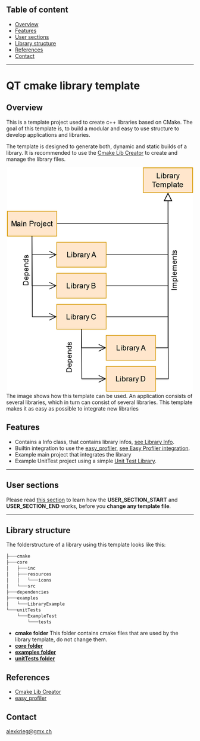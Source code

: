 ## Table of content
- [Overview](#overview)
- [Features](#features)
- [User sections](#user-sections)
- [Library structure](#library-structure)
- [References](#references)
- [Contact](#contact)
------------------------------------------------------
# QT cmake library template
## Overview
This is a template project used to create c++ libraries based on CMake.
The goal of this template is, to build a modular and easy to use structure to develop applications and libraries.

The template is designed to generate both, dynamic and static builds of a library.
It is recommended to use the [Cmake Lib Creator](https://github.com/KROIA/CmakeLibCreator) to create and manage the library files.

<div style="text-align: center;">
    <img src="documentation/LibraryHirarchy.png" alt="Overview" width="500"/>
</div>
The image shows how this template can be used.
An application consists of several libraries, which in turn can consist of several libraries.
This template makes it as easy as possible to integrate new libraries

## Features
- Contains a Info class, that contains library infos, [see Library Info](documentation/coreFolder.md/#LibraryName_info.h).
- Builtin integration to use the [easy_profiler](https://github.com/yse/easy_profiler), [see Easy Profiler integration](documentation/EasyProfilerIntegration.md).
- Example main project that integrates the library
- Example UnitTest project using a simple [Unit Test Library](https://github.com/KROIA/UnitTest).

--------
## User sections
Please read [this section](documentation/generalInfoForSourceFiles.md) to learn how the **USER_SECTION_START** and **USER_SECTION_END** works, before you **change any template file**.

--------
## Library structure
The folderstructure of a library using this template looks like this:<br>
``` 
├───cmake
├───core
│   ├───inc
│   ├───resources
│   │   └───icons
│   └───src
├───dependencies
├───examples
│   └───LibraryExample
└───unitTests
    └───ExampleTest
        └───tests
```
- **cmake folder**
This folder contains cmake files that are used by the library template, do not change them.
- **[core folder](documentation/coreFolder.md)**
- **[examples folder](documentation/examplesFolder.md)**
- **[unitTests folder](documentation/unitTestsFolder.md)**


## References
- [Cmake Lib Creator](https://github.com/KROIA/CmakeLibCreator)
- [easy_profiler](https://github.com/yse/easy_profiler)

## Contact
alexkrieg@gmx.ch

